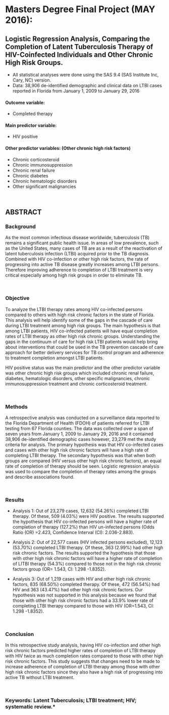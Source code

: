 # Masters Degree Final Project (MAY 2016): 
## Logistic Regression Analysis, Comparing the Completion of Latent Tuberculosis Therapy of HIV-Coinfected Individuals and Other Chronic High Risk Groups.

- All statistical analyses were done using the SAS 9.4 (SAS Institute Inc, Cary, NC) version.
- Data: 38,906 de-identified demographic and clinical data on LTBI cases reported in Florida from January 1, 2009 to January 29, 2016 

#### Outcome variable: 
- Completed therapy 
#### Main predictor variable:
- HIV positive
#### Other predictor variables: (Other chronic high risk factors)
- Chronic corticosteroid
- Chronic immunosuppression
- Chronic renal failure
- Chronic diabetes
- Chronic hematologic disorders
- Other significant malignancies
<p>&nbsp;</p>

## ABSTRACT
<div class="alert alert-block alert-info" style="margin-top: 20px">

### **Background**
As the most common infectious disease worldwide, tuberculosis (TB) remains a significant public health issue. In areas of low prevalence, such as the United States, many cases of TB are as a result of the reactivation of latent tuberculosis infection (LTBI) acquired prior to the TB diagnosis. Combined with HIV co-infection or other high risk factors, the rate of progressing into active TB disease greatly increases among LTBI persons. Therefore improving adherence to completion of LTBI treatment is very critical especially among high risk groups in order to eliminate TB.
<p>&nbsp;</p>

### **Objective**
To analyze the LTBI therapy rates among HIV co-infected persons compared to others with high risk chronic factors in the state of Florida. This analysis will help identify some of the gaps in the cascade of care during LTBI treatment among high risk groups. The main hypothesis is that among LTBI patients, HIV co-infected patients will have equal completion rates of LTBI therapy as other high risk chronic groups. Understanding the gaps in the continuum of care for high risk LTBI patients would help bring about interventions that could be used in the TB prevention cascade of care approach for better delivery services for TB control program and adherence to treatment completion amongst LTBI patients.

</p> HIV positive status was the main predictor and the other predictor variable was other chronic high risk groups which included chronic renal failure, diabetes, hematologic disorders, other specific malignancies, chronic immunosuppression treatment and chronic corticosteroid treatment.
<p>&nbsp;</p>

### **Methods**
A retrospective analysis was conducted on a surveillance data reported to the Florida Department of Health (FDOH) of patients referred for LTBI testing from 67 Florida counties. The data was collected over a span of seven years from January 1, 2009 to January 29, 2016 and it contained 38,906 de-identified demographic cases however, 23,279 met the study criteria for analysis. The primary hypothesis was that HIV co-infected cases and cases with other high risk chronic factors will have a high rate of completing LTBI therapy. The secondary hypothesis was that when both groups are compared (HIV versus other high risk chronic factors), an equal rate of completion of therapy should be seen. Logistic regression analysis was used to compare the completion of therapy rates among the groups and describe associations found.
<p>&nbsp;</p>

### **Results**
* Analysis 1:
Out of 23,279 cases, 12,632 (54.26%) completed LTBI therapy. Of these, 509 (4.03%) were HIV positive. The results supported the hypothesis that HIV co-infected persons will have a higher rate of completion of therapy (127.2%) than HIV un-infected persons (Odds Ratio (OR) =2.423, Confidence Interval (CI): 2.036-2.883).


* Analysis 2:
Out of 22,577 cases (HIV infected persons excluded), 12,123 (53.70%) completed LTBI therapy. Of these, 363 (2.99%) had other high risk chronic factors. The results supported the hypothesis that those with other high risk chronic factors will have a higher rate of completion of LITBI therapy (54.3%) compared to those not in the high risk chronic factors group (OR= 1.543, CI: 1.298 -1.8352).


* Analysis 3:
Out of 1,219 cases with HIV and other high risk chronic factors, 835 (68.50%) completed therapy. Of these, 472 (56.54%) had HIV and 363 (43.47%) had other high risk chronic factors. Our hypothesis was not supported in this analysis because we found that those with other high risk chronic factors had a 33.9% lower rate of completing LTBI therapy compared to those with HIV (OR=1.543, CI: 1.298 -1.8352).
<p>&nbsp;</p>

### **Conclusion**
In this retrospective study analysis, having HIV co-infection and other high risk chronic factors predicted higher rates of completion of LTBI therapy with HIV twice as much completion rates compared to those with other high risk chronic factors. This study suggests that changes need to be made to increase adherence of completion of LTBI therapy among those with other high risk chronic factors since they also have a high risk of progressing into active TB without LTBI treatment.
<p>&nbsp;</p>

### **Keywords: Latent Tuberculosis; LTBI treatment; HIV; systematic review.***
